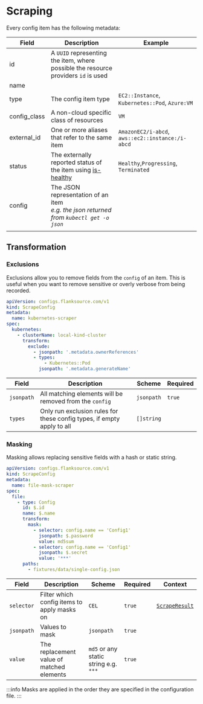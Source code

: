 # Scraping


Every config item has the following metadata:

| Field        | Description                                                  | Example                                          |
| ------------ | ------------------------------------------------------------ | ------------------------------------------------ |
| id           | A `UUID` representing the item, where possible the resource providers `id` is used |                                                  |
| name         |                                                              |                                                  |
| type         | The config item type                                                | `EC2::Instance`, `Kubernetes::Pod`, `Azure:VM`   |
| config_class | A non-cloud specific class of resources | `VM`                                             |
| external_id  | One or more aliases that refer to the same item              | `AmazonEC2/i-abcd`, `aws::ec2::instance:/i-abcd` |
| status       | The externally reported status of the item using  [is-healthy](https://github.com/flanksource/is-healthy)  | `Healthy`,`Progressing`, `Terminated`            |
| config       | The JSON representation of an item <br/> _e.g. the json returned from `kubectl get -o json`_ |                                                  |
|              |                                                              |                                                  |


## Transformation

### Exclusions

Exclusions allow you to remove fields from the `config` of an item. This is useful when you want to remove sensitive or overly verbose from being recorded.

```yaml title="kubernetes-exclude-superfluous-fields.yaml"
apiVersion: configs.flanksource.com/v1
kind: ScrapeConfig
metadata:
  name: kubernetes-scraper
spec:
  kubernetes:
    - clusterName: local-kind-cluster
      transform:
        exclude:
          - jsonpath: '.metadata.ownerReferences'
          - types:
              - Kubernetes::Pod
            jsonpath: '.metadata.generateName'
```



| Field      | Description                                                  | Scheme                                            | Required |
| ---------- | ------------------------------------------------------------ | ------------------------------------------------- | -------- |
| `jsonpath` | All matching elements will be removed from the `config`      | <CommonLink to="jsonpath">`jsonpath`</CommonLink> | `true`   |
| `types`    | Only run exclusion rules for these config types, if empty apply to all | `[]string`                                        |          |



### Masking

Masking allows replacing sensitive fields with a hash or static string.

```yaml title="file-mask-scraper.yaml"
apiVersion: configs.flanksource.com/v1
kind: ScrapeConfig
metadata:
  name: file-mask-scraper
spec:
  file:
    - type: Config
      id: $.id
      name: $.name
      transform:
        mask:
          - selector: config.name == 'Config1'
            jsonpath: $.password
            value: md5sum
          - selector: config.name == 'Config1'
            jsonpath: $.secret
            value: '***'
      paths:
        - fixtures/data/single-config.json
```

| Field      | Description                                 | Scheme                                            | Required | Context                                       |
| ---------- | ------------------------------------------- | ------------------------------------------------- | -------- | --------------------------------------------- |
| `selector` | Filter which config items to apply masks on | <CommonLink to="cel">`CEL`</CommonLink>           | `true`   | [`ScrapeResult`](../references/scrape-result) |
| `jsonpath` | Values to mask                              | <CommonLink to="jsonpath">`jsonpath`</CommonLink> | `true`   |                                               |
| `value`    | The replacement value of matched elements   | `md5` or any static string e.g. `***`             | `true`   |                                               |

:::info
Masks are applied in the order they are specified in the configuration file.
:::

